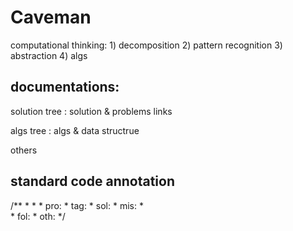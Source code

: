# Caveman
computational thinking: 1) decomposition 2) pattern recognition 3) abstraction 4) algs
## documentations:
solution tree : solution & problems links

algs tree : algs & data structrue

others

## standard code annotation
/**
     * 
     * 
     * pro:
     * tag: 
     * sol: 
     * mis:
     *     
     * fol:
     * oth:
     */
### 

